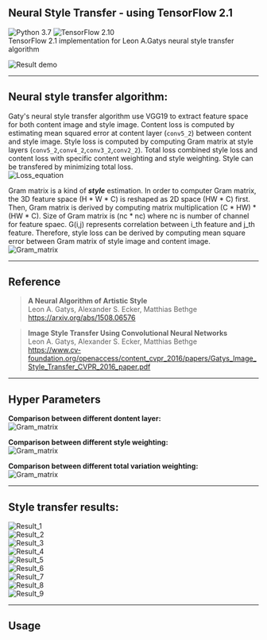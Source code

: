 ## Neural Style Transfer - using TensorFlow 2.1  
![Python 3.7](https://img.shields.io/badge/python-3.7-green.svg?style=plastic)
![TensorFlow 2.10](https://img.shields.io/badge/tensorflow-2.10-green.svg?style=plastic)  
TensorFlow 2.1 implementation for Leon A.Gatys neural style transfer algorithm

![Result demo](./Images/STF_Demo.jpg)

----
## Neural style transfer algorithm:  
Gaty's neural style transfer algorithm use VGG19 to extract feature space for both content image and style image. Content loss is computed by estimating mean squared error at content layer (`conv5_2`) between content and style image. Style loss is computed by computing Gram matrix at style layers (`conv5_2`,`conv4_2`,`conv3_2`,`conv2_2`). Total loss combined style loss and content loss with specific content weighting and style weighting. Style can be transfered by minimizing total loss.    
![Loss_equation](./Images/STF_Loss.jpg)  
  
Gram matrix is a kind of ***style*** estimation. In order to computer Gram matrix, the 3D feature space (H * W * C) is reshaped as 2D space (HW * C) first. Then, Gram matrix is derived by computing matrix multiplication (C * HW) * (HW * C). Size of Gram matrix is (nc * nc) where nc is number of channel for feature spaec. G(i,j) represents correlation between i_th feature and j_th feature. Therefore, style loss can be derived by computing mean square error between Gram matrix of style image and content image.  
![Gram_matrix](./Images/STF_Gram.jpg)  

----
## Reference
> **A Neural Algorithm of Artistic Style**  
> Leon A. Gatys, Alexander S. Ecker, Matthias Bethge  
> https://arxiv.org/abs/1508.06576  

> **Image Style Transfer Using Convolutional Neural Networks**  
> Leon A. Gatys, Alexander S. Ecker, Matthias Bethge  
> https://www.cv-foundation.org/openaccess/content_cvpr_2016/papers/Gatys_Image_Style_Transfer_CVPR_2016_paper.pdf

----
## Hyper Parameters
**Comparison between different dontent layer:**  
![Gram_matrix](./Images/STF_Cont_Layer.jpg)  
  
**Comparison between different style weighting:**  
![Gram_matrix](./Images/STF_W_Style.jpg)  
  
**Comparison between different total variation weighting:**  
![Gram_matrix](./Images/STF_W_TV.jpg)  
  
----
## Style transfer results:  
![Result_1](./Images/STF_Result_1.jpg)  
![Result_2](./Images/STF_Result_2.jpg)  
![Result_3](./Images/STF_Result_3.jpg)  
![Result_4](./Images/STF_Result_4.jpg)  
![Result_5](./Images/STF_Result_5.jpg)  
![Result_6](./Images/STF_Result_6.jpg)  
![Result_7](./Images/STF_Result_7.jpg)  
![Result_8](./Images/STF_Result_8.jpg)  
![Result_9](./Images/STF_Result_9.jpg)  

----
## Usage













